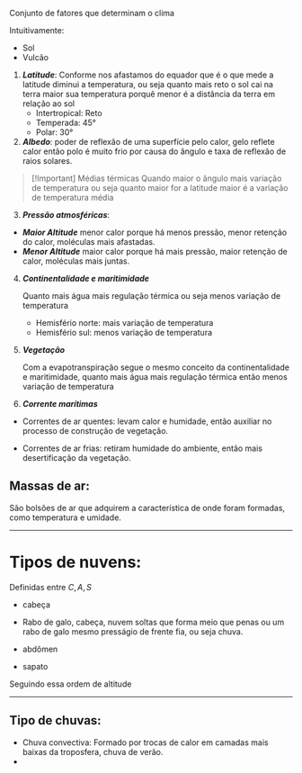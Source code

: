 Conjunto de fatores que determinam o clima

Intuitivamente:
- Sol
- Vulcão

1) ***Latitude***: Conforme nos afastamos do equador que é o que mede a latitude diminui a temperatura, ou seja quanto mais reto o sol cai na terra maior sua temperatura porquê menor é a distância da terra em relação ao sol
	- Intertropical: Reto
	- Temperada: 45°
	- Polar: 30°
2) ***Albedo***: poder de reflexão de uma superfície pelo calor, gelo reflete calor então polo é muito frio por causa do ângulo e taxa de reflexão de raios solares.


> [!Important] Médias térmicas
>Quando maior o ângulo mais variação de temperatura 
> ou seja quanto maior for a latitude maior é a variação de temperatura média


3) ***Pressão atmosféricas***:

- ***Maior Altitude*** menor calor porque há menos pressão, menor retenção do calor, moléculas mais afastadas.
- ***Menor Altitude*** maior calor porque há mais pressão, maior retenção de calor, moléculas mais juntas.

4) ***Continentalidade e maritimidade*** 

	Quanto mais água mais regulação térmica ou seja menos variação de temperatura
	
	- Hemisfério norte: mais variação de temperatura
	- Hemisfério sul: menos variação de temperatura

5) ***Vegetação***

	Com a evapotranspiração segue o mesmo conceito da continentalidade e maritimidade, quanto mais água mais regulação térmica então menos variação de temperatura

6) ***Corrente marítimas***
 - Correntes de ar quentes:
	levam calor e humidade, então auxiliar no processo de construção de vegetação.
	
 - Correntes de ar frias:
	 retiram humidade do ambiente, então mais desertificação da vegetação.


## Massas de ar:

São bolsões de ar que adquirem a característica de onde foram formadas, como temperatura e umidade.

---

# Tipos de nuvens: 

Definidas entre $C,A,S$ 
- cabeça

- Rabo de galo, cabeça, nuvem soltas que forma meio que penas ou um rabo de galo mesmo presságio de frente fia, ou seja chuva.

- abdômen
- sapato

Seguindo essa ordem de altitude 

---
## Tipo de chuvas:

- Chuva convectiva: Formado por trocas de calor em camadas mais baixas da troposfera, chuva de verão.
- 